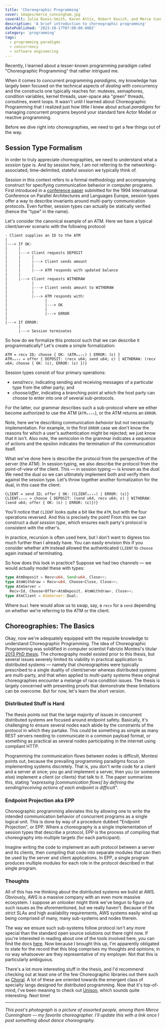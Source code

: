 ```yaml
---
title: 'Choreographic Programming'
cover: images/merce_cunningham.jpg
coverAlt: Julie Roess-Smith, Karen Attix, Robert Kovich, and Merce Cunningham in 'TV Rerun,' 1972. Score by Gordon Mumma, costumes by Jasper Johns. (Photo by Jack Mitchell)
description: 'A brief introduction to choreographic programming'
datePublished: '2023-10-17T07:00:00.000Z'
category: 'programming'
tags:
  - programming paradigms
  - concurrency
  - software engineering
---
```


Recently, I learned about a lesser-known programming paradigm called "Choreographic Programming" that rather intrigued me.

When it comes to concurrent programming *paradigms*, my knowledge has largely been
focused on the technical aspects of *dealing with* concurrency and the constructs one typically reaches for:
mutexes, semaphores, condition variables, kernel threads, user-space aka "green" threads, coroutines, event loops.
It wasn't until I learned about Choreographic Programming that I realized just how little I knew about actual
*paradigms* for managing concurrent programs beyond your standard fare Actor Model or reactive programming.

Before we dive right into choreographies, we need to get a few things out of the way.

## Session Type Formalism

In order to truly appreciate choreographies, we need to understand what a *session type* is. And by session here, I am not referring to the networking-associated, time-delimited, stateful session we typically think of.

Session in this context refers to a formal methodology and accompanying construct for specifying communication behavior in computer programs. First introduced in a [conference paper](https://link.springer.com/chapter/10.1007/3-540-58184-7_118) submitted for the 1994 International Conference on Parallel Architectures and Languages Europe, session types offer a way to describe invariants around multi-party communication protocols. Even further, session types can actually be statically verified (hence the "type" in the name).

Let's consider the canonical example of an ATM. Here we have a typical client/server scenario with the following protocol:

```
- Client supplies an ID to the ATM
|
|---> If OK:
|     |
|     |---> Client requests DEPOSIT
|     |     |
|     |     |---> Client sends amount
|     |     |
|     |     |---> ATM responds with updated balance
|     |
|     |---> Client requests WITHDRAW
|           |
|           |---> Client sends amount to WITHDRAW
|           |
|           |---> ATM responds with:
|                 |
|                 |---> OK
|                 |
|                 |---> ERROR
|
|---> If ERROR:
      |
      |---> Session terminates

```

So how do we formalize this protocol such that we can describe it programmatically? Let's create a simple formalization:

```
ATM = recv ID; choose { OK: (ATMₐᵤₜₕ) | ERROR: (ε) }
ATMₐᵤₜₕ = offer { DEPOSIT: (recv u64; send u64; ε) | WITHDRAW: (recv u64; choose { OK: (ε), ERROR: (ε) })}
```

Session types consist of four primary operations:
- *send/recv*, indicating sending and receiving messages of a particular type from the other party; and
- *choose/offer*, indicating a branching point at which the host party can choose to enter into one of several sub-protocols.

For the latter, our grammar describes such a sub-protocol where we either become authorized to use the ATM (`ATMₐᵤₜₕ`), or the ATM returns an `ERROR`.

Note, here we're describing communication *behavior* but not necessarily implementation. For example, in the first `ERROR` case we don't know the reasons for which a user's authentication might be rejected; we just know that it isn't. Also note, the semicolon in the grammar indicates a sequence of actions and the epsilon indicates the termination of the communication itself.

What we've done here is describe the protocol from the perspective of the server (the ATM). In session typing, we also describe the protocol from the point-of-view of the client. This — in session typing — is known as the *dual*. We need the dual so we can ultimately implement both and verify them against the session type. Let's throw together another formalization for the dual, in this case the client:

```
CLIENT = send ID; offer { OK: (CLIENTₐᵤₜₕ) | ERROR: (ε)}
CLIENTₐᵤₜₕ = choose { DEPOSIT: (send u64, recv u64; ε) | WITHDRAW: (send u64; offer { OK: (ε) | ERROR: (ε)})}
```

You'll notice that `CLIENT` looks quite a bit like the `ATM`, but with the four operations reversed. And this is precisely the point! From this we can construct a *dual session type*, which ensures each party's protocol is consistent with the other's.

In practice, recursion is often used here, but I don't want to digress too much further than I already have. You can easily envision this if you consider whether `ATM` instead allowed the authenticated `CLIENT` to `choose` again instead of terminating.

So how does this look in practice? Suppose we had two channels — we would actually model these with types:

```rust
type AtmDeposit = Recv<u64, Send<u64, Close>>;
type AtmWithdraw = Recv<u64, Choose<Close, Close>>;
type AtmServer =
  Recv<Id, Choose<Offer<AtmDeposit, AtmWithdraw>, Close>>;
type AtmClient = AtmServer::Dual;
```

Where `Dual` here would allow us to swap, say, a `recv` for a `send` depending on whether we're referring to the ATM or the client.

## Choreographies: The Basics

Okay, now we're adequately equipped with the requisite knowledge to understand Choreographic Programming.
The idea of Choreographic Programming was solidified in computer scientist Fabrizio Montesi's titular [2013 PhD thesis](https://www.fabriziomontesi.com/files/choreographic_programming.pdf). The choreography model existed prior to this thesis, but several issues severely limited its viability in practical application to distributed systems — namely that choreographies were typically prescribed to a single duality of client/server whereas distributed systems are multi-party, and that when applied to multi-party systems these original choreographies encounter a melange of race condition issues. The thesis is largely concerned with presenting proofs that demonstrate these limitations can be overcome. But for now, let's learn the short version.

### Distributed Stuff is Hard

The thesis points out that the large majority of issues in concurrent distributed systems are focused around endpoint safety. Basically, it's challenging to ensure several nodes each abide by the constraints of the protocol in which they partake. This could be something as simple as many REST servers needing to communicate in a common payload format, or something as practical as several nodes participating in the internet using compliant HTTP.

Programming the communication flows between nodes is difficult, Montesi points out, because the prevailing programming paradigms focus on implementing systems discretely. That is, you don't write code for a client and a server at once; you go and implement a server, then you (or someone else) implement a client (or clients) that talk to it. The paper summarizes this, stating *"expressing [communication flows] by defining the sending/receiving actions of each endpoint is difficult"*.

### Endpoint Projection aka EPP

Choreographic programming alleviates this by allowing one to write the intended communication behavior of concurrent programs as a single logical unit. This is done by way of a procedure dubbed "Endpoint
Projection", or EPP. Where a choreography is a single implementation of session types that describe a protocol, EPP is the process of compiling that choreography into multiple targets (for each participant).

Imagine writing the code to implement an auth protocol between a server and its clients, then compiling that code into separate modules that can then be used by the server and client applications. In EPP, a single program produces multiple modules for each role in the protocol described in that single program.

### Thoughts

All of this has me thinking about the distributed systems we build at AWS. Obviously, AWS is a massive company with an even more massive ecosystem. I suppose an onlooker might think we've begun to figure out such issues as the aforementioned, but we really haven't. Because of the strict SLAs and high availability requirements, AWS systems easily wind up being comprised of many, many sub-systems and nodes therein.

The way we ensure such sub-systems follow protocol isn't any more special than the standard open source solutions out there right now. If you're interested in reading about one of the tools involved here, you can find the docs [here](https://smithy.io/2.0/index.html). Now because I brought this up, I'm apparently obligated to state for the record that this blog comprises my thoughts and opinions; in no way whatsoever are they representative of my employer. Not that this is particularly ambiguous.

There's a lot more interesting stuff in the thesis, and I'd recommend checking out at least one of the few Choreographic libraries out there such as [Choral](https://www.choral-lang.org/). A lot of these are oriented towards the emergent class of specialty langs designed for distributed programming. Now that it's top-of-mind, I've been meaning to check out [Unison](https://www.unison-lang.org/), which sounds quite interesting. Next time!

---

*This post's photograph is a picture of assorted people, among them Merce Cunningham — my favorite choreographer. I'll update this with a link once I post something about dance choreography.*
